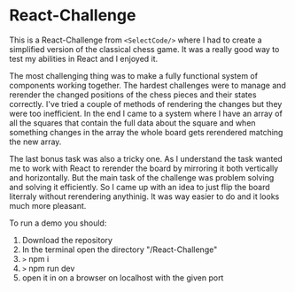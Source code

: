 # React-Challenge

This is a React-Challenge from `<SelectCode/>` where I had to create a simplified version of the classical chess game.  It was a really good way to test my abilities in React and I enjoyed it.

The most challenging thing was to make a fully functional system of components working together. The hardest challenges were to manage and rerender the changed positions of the chess pieces and their states correctly. I've tried a couple of methods of rendering the changes but they were too inefficient. In the end I came to a system where I have an array of all the squares that contain the full data about the square and when something changes in the array the whole board gets rerendered matching the new array.

The last bonus task was also a tricky one. As I understand the task wanted me to work with React to rerender the board by mirroring it both vertically and horizontally. But the main task of the challenge was problem solving and solving it efficiently. So I came up with an idea to just flip the board literraly  without rerendering anythinig. It was way easier to do and it looks much more pleasant.

To run a demo you should:
1. Download the repository
2. In the terminal open the directory "/React-Challenge"
3. `>` npm i
4. `>` npm run dev
5. open it in on a browser on localhost with the given port
